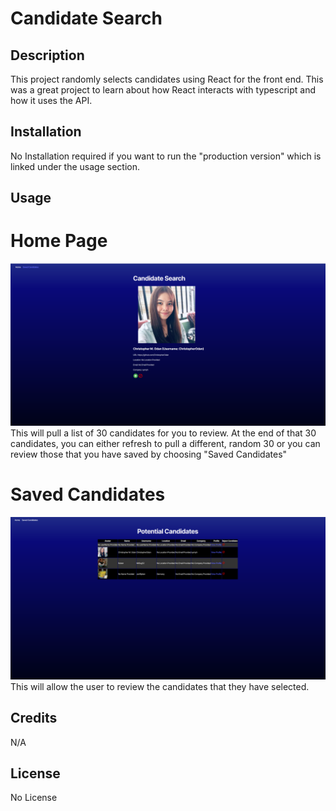 # Candidate Search


## Description
This project randomly selects candidates using React for the front end. This was a great project to learn about how React interacts with typescript and how it uses the API. 
## Installation
No Installation required if you want to run the "production version" which is linked under the usage section. 

## Usage
# Home Page
![alt text](image.png)
This will pull a list of 30 candidates for you to review. At the end of that 30 candidates, you can either refresh to pull a different, random 30 or you can review those that you have saved by choosing "Saved Candidates"

# Saved Candidates
![alt text](<Saved Candidates.png>)
This will allow the user to review the candidates that they have selected. 
## Credits
N/A
## License
No License
